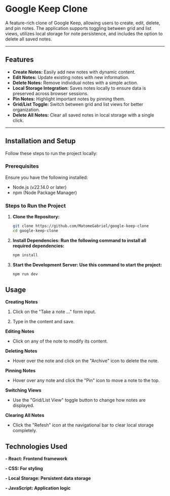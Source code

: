 # Google Keep Clone

A feature-rich clone of Google Keep, allowing users to create, edit, delete, and pin notes. The application supports toggling between grid and list views, utilizes local storage for note persistence, and includes the option to delete all saved notes.

---

## Features

- **Create Notes:** Easily add new notes with dynamic content.
- **Edit Notes:** Update existing notes with new information.
- **Delete Notes:** Remove individual notes with a simple action.
- **Local Storage Integration:** Saves notes locally to ensure data is preserved across browser sessions.
- **Pin Notes:** Highlight important notes by pinning them.
- **Grid/List Toggle:** Switch between grid and list views for better organization.
- **Delete All Notes:** Clear all saved notes in local storage with a single click.

---

## Installation and Setup

Follow these steps to run the project locally:

### Prerequisites

Ensure you have the following installed:

- Node.js (v22.14.0 or later)
- npm (Node Package Manager)

### Steps to Run the Project

1. **Clone the Repository:**
   ```bash
   git clone https://github.com/MatomeGabriel/google-keep-clone
   cd google-keep-clone
   ```
2. **Install Dependencies: Run the following command to install all required dependencies:**

   ```bash
   npm install
   ```

3. **Start the Development Server: Use this command to start the project:**

   ```bash
   npm run dev
   ```

## Usage

**Creating Notes**

1. Click on the "Take a note ..." form input.

2. Type in the content and save.

**Editing Notes**

- Click on any of the note to modify its content.

**Deleting Notes**

- Hover over the note and click on the "Archive" icon to delete the note.

**Pinning Notes**

- Hover over any note and click the "Pin" icon to move a note to the top.

**Switching Views**

- Use the "Grid/List View" toggle button to change how notes are displayed.

**Clearing All Notes**

- Click the "Refesh" icon at the navigational bar to clear local storage completely.

## Technologies Used

**- React: Frontend framework**

**- CSS: For styling**

**- Local Storage: Persistent data storage**

**- JavaScript: Application logic**
